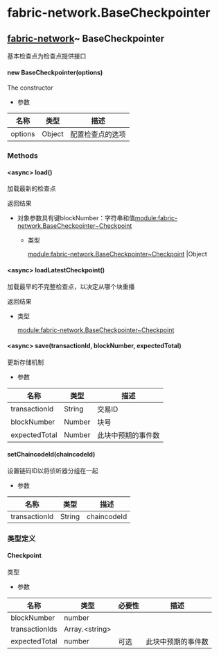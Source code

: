 # fabric-network.BaseCheckpointer

## [fabric-network](https://hyperledger.github.io/fabric-sdk-node/release-1.4/module-fabric-network.html)~ BaseCheckpointer

基本检查点为检查点提供接口

#### new BaseCheckpointer(options)

The constructor

- 参数

| 名称    | 类型   | 描述             |
| ------- | ------ | ---------------- |
| options | Object | 配置检查点的选项 |

### Methods

#### &lt;async&gt; load()

加载最新的检查点

返回结果

- 对象参数具有键blockNumber：字符串和值[module:fabric-network.BaseCheckpointer~Checkpoint](https://hyperledger.github.io/fabric-sdk-node/release-1.4/module-fabric-network.BaseCheckpointer.html#~Checkpoint)

  - 类型

    [module:fabric-network.BaseCheckpointer~Checkpoint](https://hyperledger.github.io/fabric-sdk-node/release-1.4/module-fabric-network.BaseCheckpointer.html#~Checkpoint) &#124;Object

#### &lt;async&gt; loadLatestCheckpoint()

加载最早的不完整检查点，以决定从哪个块重播

返回结果

- 类型

  [module:fabric-network.BaseCheckpointer~Checkpoint](https://hyperledger.github.io/fabric-sdk-node/release-1.4/module-fabric-network.BaseCheckpointer.html#~Checkpoint)

#### &lt;async&gt; save(transactionId, blockNumber, expectedTotal)

更新存储机制

- 参数

| 名称          | 类型   | 描述               |
| ------------- | ------ | ------------------ |
| transactionId | String | 交易ID             |
| blockNumber   | Number | 块号               |
| expectedTotal | Number | 此块中预期的事件数 |

#### setChaincodeId(chaincodeId)

设置链码ID以将侦听器分组在一起

- 参数

| 名称          | 类型   | 描述        |
| ------------- | ------ | ----------- |
| transactionId | String | chaincodeId |

### 类型定义

#### Checkpoint

类型

- 参数

| 名称           | 类型                 | 必要性 | 描述               |
| -------------- | -------------------- | ------ | ------------------ |
| blockNumber    | number               |        |                    |
| transactionIds | Array.&lt;string&gt; |        |                    |
| expectedTotal  | number               | 可选   | 此块中预期的事件数 |